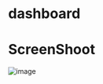 # dashboard
# ScreenShoot
![image](https://user-images.githubusercontent.com/79738424/188323159-e8770781-013c-4f15-83aa-6007bb762c25.png)
